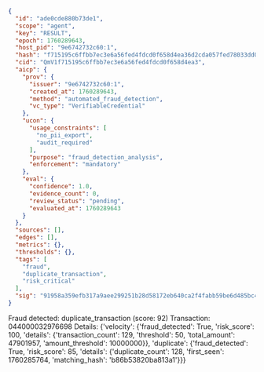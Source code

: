 ```json
{
  "id": "ade0cde880b73de1",
  "scope": "agent",
  "key": "RESULT",
  "epoch": 1760289643,
  "host_pid": "9e6742732c60:1",
  "hash": "f715195c6ffbb7ec3e6a56fed4fdcd0f658d4ea36d2cda057fed78033dd04e14",
  "cid": "QmV1f715195c6ffbb7ec3e6a56fed4fdcd0f658d4ea3",
  "aicp": {
    "prov": {
      "issuer": "9e6742732c60:1",
      "created_at": 1760289643,
      "method": "automated_fraud_detection",
      "vc_type": "VerifiableCredential"
    },
    "ucon": {
      "usage_constraints": [
        "no_pii_export",
        "audit_required"
      ],
      "purpose": "fraud_detection_analysis",
      "enforcement": "mandatory"
    },
    "eval": {
      "confidence": 1.0,
      "evidence_count": 0,
      "review_status": "pending",
      "evaluated_at": 1760289643
    }
  },
  "sources": [],
  "edges": [],
  "metrics": {},
  "thresholds": {},
  "tags": [
    "fraud",
    "duplicate_transaction",
    "risk_critical"
  ],
  "sig": "91958a359efb317a9aee299251b28d58172eb640ca2f4fabb59be6d485bc4033"
}
```

Fraud detected: duplicate_transaction (score: 92)
Transaction: 044000032976698
Details: {'velocity': {'fraud_detected': True, 'risk_score': 100, 'details': {'transaction_count': 129, 'threshold': 50, 'total_amount': 47901957, 'amount_threshold': 10000000}}, 'duplicate': {'fraud_detected': True, 'risk_score': 85, 'details': {'duplicate_count': 128, 'first_seen': 1760285764, 'matching_hash': 'b86b53820ba813a1'}}}